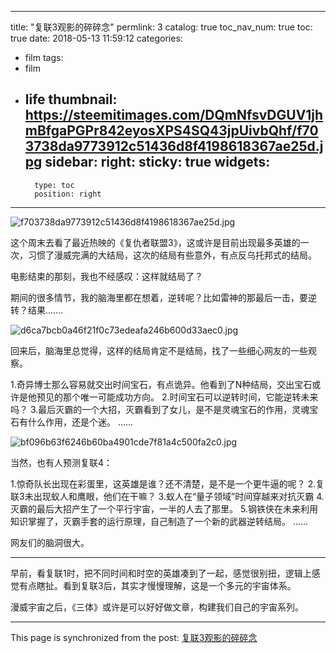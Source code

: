 
---
title: "复联3观影的碎碎念"
permlink: 3
catalog: true
toc_nav_num: true
toc: true
date: 2018-05-13 11:59:12
categories:
- film
tags:
- film
- life
thumbnail: https://steemitimages.com/DQmNfsvDGUV1jhmBfgaPGPr842eyosXPS4SQ43jpUivbQhf/f703738da9773912c51436d8f4198618367ae25d.jpg
sidebar:
    right:
        sticky: true
widgets:
    -
        type: toc
        position: right
---


![f703738da9773912c51436d8f4198618367ae25d.jpg](https://steemitimages.com/DQmNfsvDGUV1jhmBfgaPGPr842eyosXPS4SQ43jpUivbQhf/f703738da9773912c51436d8f4198618367ae25d.jpg)

这个周末去看了最近热映的《复仇者联盟3》，这或许是目前出现最多英雄的一次，习惯了漫威完满的大结局，这次的结局有些意外，有点反乌托邦式的结局。

电影结束的那刻，我也不经感叹：这样就结局了？

期间的很多情节，我的脑海里都在想着，逆转呢？比如雷神的那最后一击，要逆转？结果.......


![d6ca7bcb0a46f21f0c73edeafa246b600d33aec0.jpg](https://steemitimages.com/DQmWioEzLgHLW9rgziZSYPcskm9SYqnzfTfNCYEjRLCBkeh/d6ca7bcb0a46f21f0c73edeafa246b600d33aec0.jpg)

回来后，脑海里总觉得，这样的结局肯定不是结局，找了一些细心网友的一些观察。

1.奇异博士那么容易就交出时间宝石，有点诡异。他看到了N种结局，交出宝石或许是他预见的那个唯一可能成功方向。
2.时间宝石可以逆转时间，它能逆转未来吗？
3.最后灭霸的一个大招，灭霸看到了女儿，是不是灵魂宝石的作用，灵魂宝石有什么作用，还是个迷。
......

![bf096b63f6246b60ba4901cde7f81a4c500fa2c0.jpg](https://steemitimages.com/DQme1Cn9oBKWqmkkC5BX5CVBoiwhp1zGWtcYMJQZYSCruvM/bf096b63f6246b60ba4901cde7f81a4c500fa2c0.jpg)

当然，也有人预测复联4：

1.惊奇队长出现在彩蛋里，这英雄是谁？还不清楚，是不是一个更牛逼的呢？
2.复联3未出现蚁人和鹰眼，他们在干嘛？
3.蚁人在“量子领域”时间穿越来对抗灭霸
4.灭霸的最后大招产生了一个平行宇宙，一半的人去了那里。
5.钢铁侠在未来利用知识掌握了，灭霸手套的运行原理，自己制造了一个新的武器逆转结局。
......

网友们的脑洞很大。

----

早前，看复联1时，把不同时间和时空的英雄凑到了一起，感觉很别扭，逻辑上感觉有点瞎扯。看到复联3后，其实才慢慢理解，这是一个多元的宇宙体系。

漫威宇宙之后，《三体》或许是可以好好做文章，构建我们自己的宇宙系列。

- - -

This page is synchronized from the post: [复联3观影的碎碎念](https://steemit.com/@yellowbird/3)
